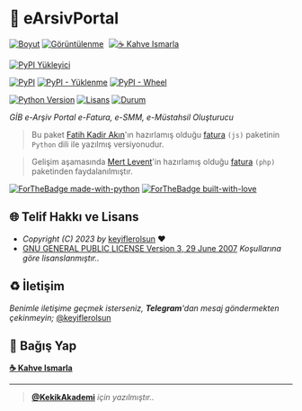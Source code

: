 # 🧾 eArsivPortal

[![Boyut](https://img.shields.io/github/repo-size/keyiflerolsun/eArsivPortal?logo=git&logoColor=white&label=Boyut)](#)
[![Görüntülenme](https://hits.seeyoufarm.com/api/count/incr/badge.svg?url=https://github.com/keyiflerolsun/eArsivPortal&title=Görüntülenme)](#)
<a href="https://KekikAkademi.org/Kahve" target="_blank"><img src="https://img.shields.io/badge/☕️-Kahve Ismarla-ffdd00" title="☕️ Kahve Ismarla" style="padding-left:5px;"></a>

[![PyPI Yükleyici](https://img.shields.io/github/actions/workflow/status/keyiflerolsun/eArsivPortal/PyPI.yml?label=PyPI%20Y%C3%BCkleyici&logo=github)](https://github.com/keyiflerolsun/eArsivPortal/actions/workflows/PyPI.yml)

[![PyPI](https://img.shields.io/pypi/v/eArsivPortal?logo=pypi&logoColor=white&label=PyPI)](https://pypi.org/project/eArsivPortal)
[![PyPI - Yüklenme](https://img.shields.io/pypi/dm/eArsivPortal?logo=pypi&logoColor=white&label=Yüklenme)](https://pypi.org/project/eArsivPortal)
[![PyPI - Wheel](https://img.shields.io/pypi/wheel/eArsivPortal?logo=pypi&logoColor=white&label=Wheel)](https://pypi.org/project/eArsivPortal)

[![Python Version](https://img.shields.io/pypi/pyversions/eArsivPortal?logo=python&logoColor=white&label=Python)](#)
[![Lisans](https://img.shields.io/pypi/l/eArsivPortal?logo=gnu&logoColor=white&label=Lisans)](#)
[![Durum](https://img.shields.io/pypi/status/eArsivPortal?logo=windowsterminal&logoColor=white&label=Durum)](#)

*GİB e-Arşiv Portal e-Fatura, e-SMM, e-Müstahsil Oluşturucu*

> Bu paket [Fatih Kadir Akın](https://github.com/f)'ın hazırlamış olduğu [fatura](https://github.com/f/fatura) `(js)` paketinin `Python` dili ile yazılmış versiyonudur.

> Gelişim aşamasında [Mert Levent](https://github.com/mlevent)'in hazırlamış olduğu [fatura](https://github.com/mlevent/fatura) `(php)` paketinden faydalanılmıştır.

[![ForTheBadge made-with-python](https://ForTheBadge.com/images/badges/made-with-python.svg)](https://www.python.org/)
[![ForTheBadge built-with-love](https://ForTheBadge.com/images/badges/built-with-love.svg)](https://GitHub.com/keyiflerolsun/)

## 🌐 Telif Hakkı ve Lisans

* *Copyright (C) 2023 by* [keyiflerolsun](https://github.com/keyiflerolsun) ❤️️
* [GNU GENERAL PUBLIC LICENSE Version 3, 29 June 2007](https://github.com/keyiflerolsun/eArsivPortal/blob/master/LICENSE) *Koşullarına göre lisanslanmıştır..*

## ♻️ İletişim

*Benimle iletişime geçmek isterseniz, **Telegram**'dan mesaj göndermekten çekinmeyin;* [@keyiflerolsun](https://t.me/KekikKahve)

## 💸 Bağış Yap

**[☕️ Kahve Ismarla](https://KekikAkademi.org/Kahve)**

***

> **[@KekikAkademi](https://t.me/KekikAkademi)** *için yazılmıştır..*